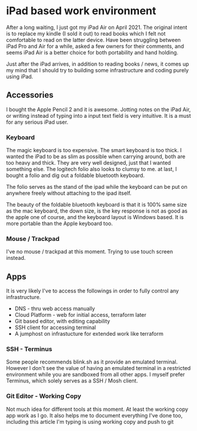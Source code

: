 # iPad based work environment

After a long waiting, I just got my iPad Air on April 2021. The original intent is to replace my kindle (I sold it out) to read books which I felt not comfortable to read on the latter device. Have been struggling between iPad Pro and Air for a while, asked a few owners for their comments, and seems iPad Air is a better choice for both portability and hand holding.

Just after the iPad arrives, in addition to reading books / news, it comes up my mind that I should try to building some infrastructure and coding purely using iPad. 

## Accessories
I bought the Apple Pencil 2 and it is awesome. Jotting notes on the iPad Air, or writing instead of typing into a input text field is very intuitive. It is a must for any serious iPad user.

### Keyboard
The magic keyboard is too expensive. The smart keyboard is too thick. I wanted the iPad to be as slim as possible when carrying around, both are too heavy and thick. They are very well designed, just that I wanted something else. The logitech folio also looks to clumsy to me. at last, I bought a folio and dig out a foldable bluetooth keyboard.

The folio serves as the stand of the ipad while the keyboard can be put on anywhere freely without attaching to the ipad itself.

The beauty of the foldable bluetooth keyboard is that it is 100% same size as the mac keyboard, the down size, is the key response is not as good as the apple one of course, and the keyboard layout is Windows based. It is more portable than the Apple keyboard too.

### Mouse / Trackpad
I've no mouse / trackpad at this moment. Trying to use touch screen instead.

## Apps
It is very likely I've to access the followings in order to fully control any infrastructure.

 - DNS - thru web access manually
 - Cloud Platform - web for initial access, terraform later
 - Git based editor, with editing capability
 - SSH client for accessing terminal
 - A jumphost on infrastucture for extended work like terraform

### SSH - Terminus
Some people recommends blink.sh as it provide an emulated terminal. However I don't see the value of having an emulated terminal in a restricted environment while you are sandboxed from all other apps. 
I myself prefer Terminus, which solely serves as a SSH / Mosh client.

### Git Editor - Working Copy
Not much idea for different tools at this moment. At least the working copy app work as I go. It also helps me to document everything I've done too, including this article I'm typing is using working copy and push to git